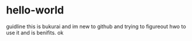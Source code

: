 # hello-world
guidline
this is bukurai and im new to github and
trying to figureout hwo to use it and is benifits.
ok
